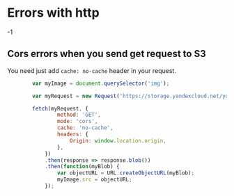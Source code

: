 # Errors with http
-1
## Cors errors when you send get request to S3
You need just add ```cache: no-cache``` header in your request.
```javascript
        var myImage = document.querySelector('img');

        var myRequest = new Request('https://storage.yandexcloud.net/youcleve/media/inostrannye-yazyki/ispanskij/new-45/11.jpeg');

        fetch(myRequest, {
                method: 'GET',
                mode: 'cors',
                cache: 'no-cache',
                headers: {
                    Origin: window.location.origin,
                },
            })
            .then(response => response.blob())
            .then(function(myBlob) {
                var objectURL = URL.createObjectURL(myBlob);
                myImage.src = objectURL;
            });
```
